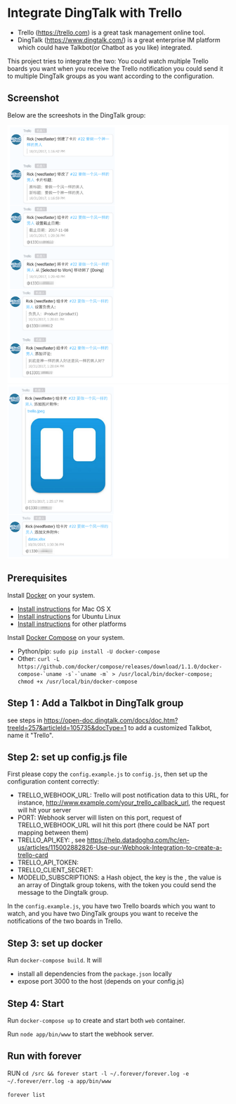 # Integrate DingTalk with Trello

* Trello (https://trello.com) is a great task management online tool. 
* DingTalk (https://www.dingtalk.com/) is a great enterprise IM platform which could have Talkbot(or Chatbot as you like) integrated.

This project tries to integrate the two: You could watch multiple Trello boards you want when you receive the Trello notification you could send it to multiple DingTalk groups as you want according to the configuration.



## Screenshot
Below are the screeshots in the DingTalk group:

![](resources/trello1.png)
![](resources/trello2.png) 

## Prerequisites

Install [Docker](https://www.docker.com/) on your system.

* [Install instructions](https://docs.docker.com/installation/mac/) for Mac OS X
* [Install instructions](https://docs.docker.com/installation/ubuntulinux/) for Ubuntu Linux
* [Install instructions](https://docs.docker.com/installation/) for other platforms

Install [Docker Compose](http://docs.docker.com/compose/) on your system.

* Python/pip: `sudo pip install -U docker-compose`
* Other: ``curl -L https://github.com/docker/compose/releases/download/1.1.0/docker-compose-`uname -s`-`uname -m` > /usr/local/bin/docker-compose; chmod +x /usr/local/bin/docker-compose``
## Step 1 : Add a Talkbot in DingTalk group

see steps in https://open-doc.dingtalk.com/docs/doc.htm?treeId=257&articleId=105735&docType=1 to add a customized  Talkbot, name it "Trello".

## Step 2: set up config.js file

First please copy the `config.example.js` to `config.js`, then set up the configuration content correctly:

- TRELLO_WEBHOOK_URL: Trello will post notification data to this URL, for instance, http://www.example.com/your_trello_callback_url, the request will hit your server
- PORT: Webhook server will listen on this port, request of TRELLO_WEBHOOK_URL will hit this port (there could be NAT port mapping between them)
- TRELLO_API_KEY: <trello API key>, see https://help.datadoghq.com/hc/en-us/articles/115002882826-Use-our-Webhook-Integration-to-create-a-trello-card
- TRELLO_API_TOKEN: <trello API token>
- TRELLO_CLIENT_SECRET: <trello client secret>
- MODELID_SUBSCRIPTIONS: a Hash object, the key is the <trello board ID which you want to watch>, the value is an array of Dingtalk group tokens, with the token you could send the message to the Dingtalk group.

In the `config.example.js`, you have two Trello boards which you want to watch, and you have two DingTalk groups you want to receive the notifications of the two boards in Trello.

## Step 3: set up docker

Run `docker-compose build`. It will

* install all dependencies from the `package.json` locally
* expose port 3000 to the host (depends on your config.js)

## Step 4: Start

Run `docker-compose up` to create and start both `web` container.

Run `node app/bin/www` to start the webhook server.

## Run with forever
RUN `cd /src && forever start -l ~/.forever/forever.log -e ~/.forever/err.log -a app/bin/www`

`forever list`
